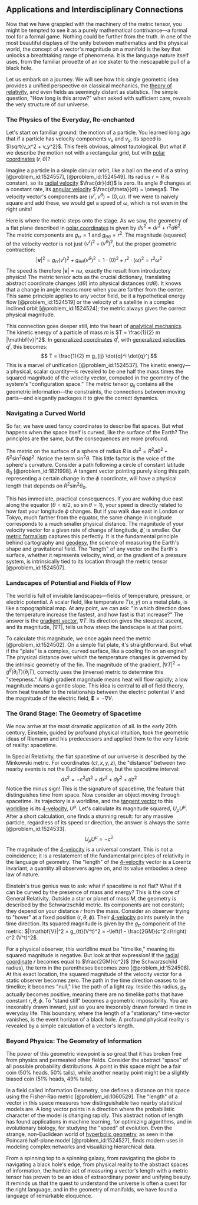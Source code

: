 ## Applications and Interdisciplinary Connections

Now that we have grappled with the machinery of the metric tensor, you might be tempted to see it as a purely mathematical contrivance—a formal tool for a formal game. Nothing could be further from the truth. In one of the most beautiful displays of the unity between mathematics and the physical world, the concept of a vector's magnitude on a manifold is the key that unlocks a breathtaking range of phenomena. It is the language nature itself uses, from the familiar pirouette of an ice skater to the inescapable pull of a black hole.

Let us embark on a journey. We will see how this single geometric idea provides a unified perspective on classical mechanics, the [theory of relativity](@article_id:181829), and even fields as seemingly distant as statistics. The simple question, "How long is this arrow?" when asked with sufficient care, reveals the very structure of our universe.

### The Physics of the Everyday, Re-enchanted

Let's start on familiar ground: the motion of a particle. You learned long ago that if a particle has velocity components $v_x$ and $v_y$, its speed is $\sqrt{v_x^2 + v_y^2}$. This feels obvious, almost tautological. But what if we describe the motion not with a rectangular grid, but with [polar coordinates](@article_id:158931) $(r, \theta)$?

Imagine a particle in a simple circular orbit, like a ball on the end of a string [@problem_id:1524557], [@problem_id:1524549]. Its radius $r=R$ is constant, so its [radial velocity](@article_id:159330) $\frac{dr}{dt}$ is zero. Its angle $\theta$ changes at a constant rate, its [angular velocity](@article_id:192045) $\frac{d\theta}{dt} = \omega$. The velocity vector's components are $(v^r, v^\theta) = (0, \omega)$. If we were to naively square and add these, we would get a speed of $\omega$, which is not even in the right units!

Here is where the metric steps onto the stage. As we saw, the geometry of a flat plane described in [polar coordinates](@article_id:158931) is given by $ds^2 = dr^2 + r^2 d\theta^2$. The metric components are $g_{rr}=1$ and $g_{\theta\theta} = r^2$. The magnitude (squared) of the velocity vector is not just $(v^r)^2 + (v^\theta)^2$, but the proper geometric contraction:
$$ |\mathbf{v}|^2 = g_{rr} (v^r)^2 + g_{\theta\theta} (v^\theta)^2 = 1 \cdot (0)^2 + r^2 \cdot (\omega)^2 = r^2 \omega^2 $$
The speed is therefore $|\mathbf{v}| = r\omega$, exactly the result from introductory physics! The metric tensor acts as the crucial dictionary, translating abstract coordinate changes ($d\theta$) into physical distances ($r d\theta$). It knows that a change in angle means more when you are farther from the center. This same principle applies to any vector field, be it a hypothetical energy flow [@problem_id:1524519] or the velocity of a satellite in a complex inclined orbit [@problem_id:1524524]; the metric always gives the correct physical magnitude.

This connection goes deeper still, into the heart of [analytical mechanics](@article_id:166244). The kinetic energy of a particle of mass $m$ is $T = \frac{1}{2} m |\mathbf{v}|^2$. In [generalized coordinates](@article_id:156082) $q^i$, with [generalized velocities](@article_id:177962) $\dot{q}^i$, this becomes:
$$ T = \frac{1}{2} m g_{ij} \dot{q}^i \dot{q}^j $$
This is a marvel of unification [@problem_id:1524537]. The kinetic energy—a physical, scalar quantity—is revealed to be one half the mass times the squared magnitude of the velocity vector, computed in the geometry of the system's "configuration space." The metric tensor $g_{ij}$ contains all the geometric information—the constraints, the connections between moving parts—and elegantly packages it to give the correct dynamics.

### Navigating a Curved World

So far, we have used fancy coordinates to describe flat spaces. But what happens when the space itself is curved, like the surface of the Earth? The principles are the same, but the consequences are more profound.

The metric on the surface of a sphere of radius $R$ is $ds^2 = R^2 d\theta^2 + R^2 \sin^2\theta d\phi^2$. Notice the term $\sin^2\theta$. This little factor is the voice of the sphere's curvature. Consider a path following a circle of constant latitude $\theta_0$ [@problem_id:1821998]. A tangent vector pointing purely along this path, representing a certain change in the $\phi$ coordinate, will have a physical length that depends on $R^2 \sin^2\theta_0$.

This has immediate, practical consequences. If you are walking due east along the equator ($\theta = \pi/2$, so $\sin\theta = 1$), your speed is directly related to how fast your longitude $\phi$ changes. But if you walk due east in London or Tokyo, much farther from the equator, the same change in longitude corresponds to a much smaller physical distance. The magnitude of your velocity vector for a given rate of change of longitude, $\dot{\phi}$, is smaller. Our [metric formalism](@article_id:272603) captures this perfectly. It is the fundamental principle behind cartography and [geodesy](@article_id:272051), the science of measuring the Earth's shape and gravitational field. The "length" of any vector on the Earth's surface, whether it represents velocity, wind, or the gradient of a pressure system, is intrinsically tied to its location through the metric tensor [@problem_id:1524507].

### Landscapes of Potential and Fields of Flow

The world is full of invisible landscapes—fields of temperature, pressure, or electric potential. A scalar field, like temperature $T(x,y)$ on a metal plate, is like a topographical map. At any point, we can ask: "In which direction does the temperature increase the fastest, and how fast is that increase?" The answer is the [gradient vector](@article_id:140686), $\nabla T$. Its direction gives the steepest ascent, and its magnitude, $|\nabla T|$, tells us how steep the landscape is at that point.

To calculate this magnitude, we once again need the metric [@problem_id:1524502]. On a simple flat plate, it's straightforward. But what if the "plate" is a complex, curved surface, like a cooling fin on an engine? The physical distance over which the temperature changes is governed by the intrinsic geometry of the fin. The magnitude of the gradient, $|\nabla T|^2 = g^{ij} (\partial_i T)(\partial_j T)$, correctly uses the (inverse) metric to determine this "steepness." A high gradient magnitude means heat will flow rapidly; a low magnitude means a gentle slope. This idea is central to all of field theory, from heat transfer to the relationship between the electric potential $V$ and the magnitude of the electric field, $\mathbf{E} = -\nabla V$.

### The Grand Stage: The Geometry of Spacetime

We now arrive at the most dramatic application of all. In the early 20th century, Einstein, guided by profound physical intuition, took the geometric ideas of Riemann and his predecessors and applied them to the very fabric of reality: spacetime.

In Special Relativity, the flat spacetime of our universe is described by the Minkowski metric. For coordinates $(ct, x, y, z)$, the "distance" between two nearby events is not the Euclidean distance, but the spacetime interval:
$$ ds^2 = -c^2 dt^2 + dx^2 + dy^2 + dz^2 $$
Notice the minus sign! This is the signature of spacetime, the feature that distinguishes time from space. Now consider an object moving through spacetime. Its trajectory is a worldline, and the [tangent vector](@article_id:264342) to this [worldline](@article_id:198542) is its [4-velocity](@article_id:260601), $U^\mu$. Let's calculate its magnitude squared, $U_\mu U^\mu$. After a short calculation, one finds a stunning result: for any massive particle, regardless of its speed or direction, the answer is always the same [@problem_id:1524533].
$$ U_\mu U^\mu = -c^2 $$
The magnitude of the [4-velocity](@article_id:260601) is a universal constant. This is not a coincidence; it is a restatement of the fundamental principles of relativity in the language of geometry. The "length" of the [4-velocity](@article_id:260601) vector is a Lorentz invariant, a quantity all observers agree on, and its value embodies a deep law of nature.

Einstein's true genius was to ask: what if spacetime is not flat? What if it can be curved by the presence of mass and energy? This is the core of General Relativity. Outside a star or planet of mass $M$, the geometry is described by the Schwarzschild metric. Its components are not constant; they depend on your distance $r$ from the mass. Consider an observer trying to "hover" at a fixed position $(r, \theta, \phi)$. Their [4-velocity](@article_id:260601) points purely in the time direction. Its squared magnitude is given by the $g_{tt}$ component of the metric: $|\mathbf{V}|^2 = g_{tt}(V^t)^2 = -\left(1 - \frac{2GM}{c^2 r}\right) c^2 (V^t)^2$.

For a physical observer, this worldline must be "timelike," meaning its squared magnitude is negative. But look at that expression! If the [radial coordinate](@article_id:164692) $r$ becomes equal to $\frac{2GM}{c^2}$ (the Schwarzschild radius), the term in the parentheses becomes zero [@problem_id:1524508]. At this exact location, the squared magnitude of the velocity vector for a static observer becomes zero. The path in the time direction ceases to be timelike; it becomes "null," like the path of a light ray. Inside this radius, $g_{tt}$ actually becomes positive, meaning there are no timelike paths that have constant $r, \theta, \phi$. To "stand still" becomes a geometric impossibility. You are inexorably drawn inward, just as you are inexorably drawn forward in time in everyday life. This boundary, where the length of a "stationary" time-vector vanishes, is the event horizon of a black hole. A profound physical reality is revealed by a simple calculation of a vector's length.

### Beyond Physics: The Geometry of Information

The power of this geometric viewpoint is so great that it has broken free from physics and permeated other fields. Consider the abstract "space" of all possible probability distributions. A point in this space might be a fair coin ($50\%$ heads, $50\%$ tails), while another nearby point might be a slightly biased coin ($51\%$ heads, $49\%$ tails).

In a field called Information Geometry, one defines a distance on this space using the Fisher-Rao metric [@problem_id:1060529]. The "length" of a vector in this space measures how distinguishable two nearby statistical models are. A long vector points in a direction where the probabilistic character of the model is changing rapidly. This abstract notion of length has found applications in machine learning, for optimizing algorithms, and in evolutionary biology, for studying the "speed" of evolution. Even the strange, non-Euclidean world of [hyperbolic geometry](@article_id:157960), as seen in the Poincaré half-plane model [@problem_id:1524527], finds modern uses in modeling complex networks and visualizing hierarchical data.

From a spinning top to a spinning galaxy, from navigating the globe to navigating a black hole's edge, from physical reality to the abstract spaces of information, the humble act of measuring a vector's length with a metric tensor has proven to be an idea of extraordinary power and unifying beauty. It reminds us that the quest to understand the universe is often a quest for the right language, and in the geometry of manifolds, we have found a language of remarkable eloquence.